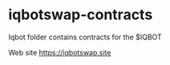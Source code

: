 # iqbotswap-contracts
Iqbot folder contains contracts for the $IQBOT

Web site https://iqbotswap.site
